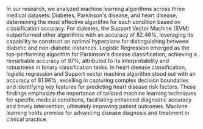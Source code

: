 In our research, we analyzed machine learning
algorithms across three medical datasets: Diabetes,
Parkinson's disease, and heart disease, determining the
most effective algorithm for each condition based on
classification accuracy.
For diabetes, the Support Vector Machine (SVM)
outperformed other algorithms with an accuracy of
82.46%, leveraging its capability to construct an optimal
hyperplane for distinguishing between diabetic and
non-diabetic instances. Logistic Regression emerged as
the top-performing algorithm for Parkinson's disease
classification, achieving a remarkable accuracy of 97%,
attributed to its interpretability and robustness in binary
classification tasks. In heart disease classification,
logistic regression and Support vector machine
algorithm stood out with an accuracy of 81.96%,
excelling in capturing complex decision boundaries and
identifying key features for predicting heart disease risk
factors.
These findings emphasize the importance of tailored
machine learning techniques for specific medical
conditions, facilitating enhanced diagnostic accuracy
and timely intervention, ultimately improving patient
outcomes. Machine learning holds promise for
advancing disease diagnosis and treatment in clinical
practice.
